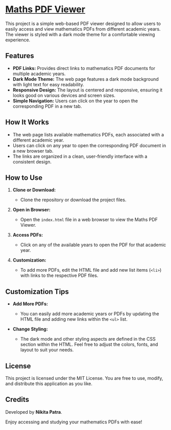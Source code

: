 # [Maths PDF Viewer](https://nikkyzzzz.github.io/Maths4-Question-Papers/)

This project is a simple web-based PDF viewer designed to allow users to easily access and view mathematics PDFs from different academic years. The viewer is styled with a dark mode theme for a comfortable viewing experience.

## Features

- **PDF Links:** Provides direct links to mathematics PDF documents for multiple academic years.
- **Dark Mode Theme:** The web page features a dark mode background with light text for easy readability.
- **Responsive Design:** The layout is centered and responsive, ensuring it looks good on various devices and screen sizes.
- **Simple Navigation:** Users can click on the year to open the corresponding PDF in a new tab.

## How It Works

- The web page lists available mathematics PDFs, each associated with a different academic year.
- Users can click on any year to open the corresponding PDF document in a new browser tab.
- The links are organized in a clean, user-friendly interface with a consistent design.

## How to Use

1. **Clone or Download:**
   - Clone the repository or download the project files.

2. **Open in Browser:**
   - Open the `index.html` file in a web browser to view the Maths PDF Viewer.

3. **Access PDFs:**
   - Click on any of the available years to open the PDF for that academic year.

4. **Customization:**
   - To add more PDFs, edit the HTML file and add new list items (`<li>`) with links to the respective PDF files.

## Customization Tips

- **Add More PDFs:**
  - You can easily add more academic years or PDFs by updating the HTML file and adding new links within the `<ul>` list.

- **Change Styling:**
  - The dark mode and other styling aspects are defined in the CSS section within the HTML. Feel free to adjust the colors, fonts, and layout to suit your needs.

## License

This project is licensed under the MIT License. You are free to use, modify, and distribute this application as you like.

## Credits

Developed by **Nikita Patra**.

Enjoy accessing and studying your mathematics PDFs with ease!
